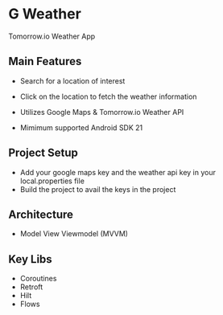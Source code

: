 # G Weather
Tomorrow.io Weather App

## Main Features
- Search for a location of interest
- Click on the location to fetch the weather information

- Utilizes Google Maps & Tomorrow.io Weather API
- Mimimum supported Android SDK 21

## Project Setup

- Add your google maps key and the weather api key in your local.properties file
- Build the project to avail the keys in the project

## Architecture
- Model View Viewmodel (MVVM)

## Key Libs
- Coroutines
- Retroft
- Hilt 
- Flows
